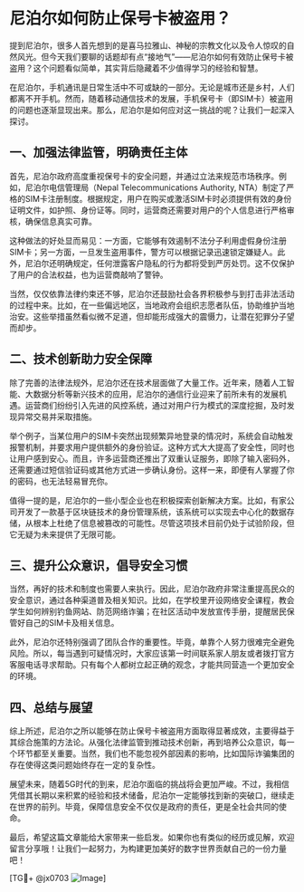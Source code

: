 # 尼泊尔如何防止保号卡被盗用？

提到尼泊尔，很多人首先想到的是喜马拉雅山、神秘的宗教文化以及令人惊叹的自然风光。但今天我们要聊的话题却有点“接地气”——尼泊尔如何有效防止保号卡被盗用？这个问题看似简单，其实背后隐藏着不少值得学习的经验和智慧。

在尼泊尔，手机通讯是日常生活中不可或缺的一部分。无论是城市还是乡村，人们都离不开手机。然而，随着移动通信技术的发展，手机保号卡（即SIM卡）被盗用的问题也逐渐显现出来。那么，尼泊尔是如何应对这一挑战的呢？让我们一起深入探讨。

## 一、加强法律监管，明确责任主体

首先，尼泊尔政府高度重视保号卡的安全问题，并通过立法来规范市场秩序。例如，尼泊尔电信管理局（Nepal Telecommunications Authority, NTA）制定了严格的SIM卡注册制度。根据规定，用户在购买或激活SIM卡时必须提供有效的身份证明文件，如护照、身份证等。同时，运营商还需要对用户的个人信息进行严格审核，确保信息真实可靠。

这种做法的好处显而易见：一方面，它能够有效遏制不法分子利用虚假身份注册SIM卡；另一方面，一旦发生盗用事件，警方可以根据记录迅速锁定嫌疑人。此外，尼泊尔还明确规定，任何泄露客户隐私的行为都将受到严厉处罚。这不仅保护了用户的合法权益，也为运营商敲响了警钟。

当然，仅仅依靠法律约束还不够，尼泊尔还鼓励社会各界积极参与到打击非法活动的过程中来。比如，在一些偏远地区，当地政府会组织志愿者队伍，协助维护当地治安。这些举措虽然看似微不足道，但却能形成强大的震慑力，让潜在犯罪分子望而却步。

## 二、技术创新助力安全保障

除了完善的法律法规外，尼泊尔还在技术层面做了大量工作。近年来，随着人工智能、大数据分析等新兴技术的应用，尼泊尔的通信行业迎来了前所未有的发展机遇。运营商们纷纷引入先进的风控系统，通过对用户行为模式的深度挖掘，及时发现异常交易并采取措施。

举个例子，当某位用户的SIM卡突然出现频繁异地登录的情况时，系统会自动触发报警机制，并要求用户提供额外的身份验证。这种方式大大提高了安全性，同时也让用户感到安心。而且，许多运营商还推出了双重认证服务，即除了输入密码外，还需要通过短信验证码或其他方式进一步确认身份。这样一来，即便有人掌握了你的密码，也无法轻易冒充你。

值得一提的是，尼泊尔的一些小型企业也在积极探索创新解决方案。比如，有家公司开发了一款基于区块链技术的身份管理系统，该系统可以实现去中心化的数据存储，从根本上杜绝了信息被篡改的可能性。尽管这项技术目前仍处于试验阶段，但它无疑为未来提供了无限可能。

## 三、提升公众意识，倡导安全习惯

当然，再好的技术和制度也需要人来执行。因此，尼泊尔政府非常注重提高民众的安全意识，通过各种渠道普及相关知识。比如，在学校里开设网络安全课程，教会学生如何辨别钓鱼网站、防范网络诈骗；在社区活动中发放宣传手册，提醒居民保管好自己的SIM卡及相关信息。

此外，尼泊尔还特别强调了团队合作的重要性。毕竟，单靠个人努力很难完全避免风险。所以，每当遇到可疑情况时，大家应该第一时间联系家人朋友或者拨打官方客服电话寻求帮助。只有每个人都树立起正确的观念，才能共同营造一个更加安全的环境。

## 四、总结与展望

综上所述，尼泊尔之所以能够在防止保号卡被盗用方面取得显著成效，主要得益于其综合施策的方法论。从强化法律监管到推动技术创新，再到培养公众意识，每一个环节都至关重要。当然，我们也不能忽视外部因素的影响，比如国际诈骗集团的存在使得这类问题始终存在一定的复杂性。

展望未来，随着5G时代的到来，尼泊尔面临的挑战将会更加严峻。不过，我相信凭借其长期以来积累的经验和技术储备，尼泊尔一定能够找到新的突破口，继续走在世界的前列。毕竟，保障信息安全不仅仅是政府的责任，更是全社会共同的使命。

最后，希望这篇文章能给大家带来一些启发。如果你也有类似的经历或见解，欢迎留言分享哦！让我们一起努力，为构建更加美好的数字世界贡献自己的一份力量吧！

[TG💪+ @jx0703 ![Image](https://github.com/user-attachments/assets/dbca1d08-cadb-493c-b0ec-ad6f7a83f270)]